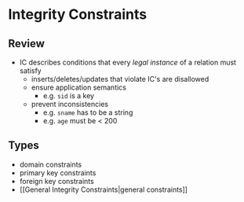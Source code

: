 # Integrity Constraints
## Review
- IC describes conditions that every *legal instance* of a relation must satisfy
	- inserts/deletes/updates that violate IC's are disallowed
	- ensure application semantics 
		- e.g. `sid` is a key
	- prevent inconsistencies
		- e.g. `sname` has to be a string
		- e.g. `age` must be < 200
## Types
- domain constraints
- primary key constraints
- foreign key constraints
- [[General Integrity Constraints|general constraints]]